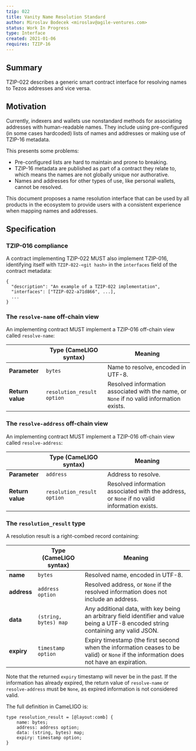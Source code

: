```yaml
---
tzip: 022
title: Vanity Name Resolution Standard
author: Miroslav Bodecek <miroslav@agile-ventures.com>
status: Work In Progress
type: Interface
created: 2021-01-06
requires: TZIP-16
---
```



## Summary

TZIP-022 describes a generic smart contract interface for resolving names to Tezos addresses and vice versa.

## Motivation

Currently, indexers and wallets use nonstandard methods for associating addresses with human-readable names.
They include using pre-configured (in some cases hardcoded) lists of names and addresses or making use of TZIP-16 metadata.

This presents some problems:
- Pre-configured lists are hard to maintain and prone to breaking.
- TZIP-16 metadata are published as part of a contract they relate to, which means the names are not globally unique nor authorative.
- Names and addresses for other types of use, like personal wallets, cannot be resolved.

This document proposes a name resolution interface that can be used by all products in the ecosystem to provide users with a consistent experience when mapping names and addresses.

## Specification

### TZIP-016 compliance

A contract implementing TZIP-022 MUST also implement TZIP-016, identifying itself with `TZIP-022-<git hash>` in the `interfaces` field of the contract metadata:

```
{
  "description": "An example of a TZIP-022 implementation",
  "interfaces": ["TZIP-022-a71d866", ...],
  ...
}
```

### The `resolve-name` off-chain view
An implementing contract MUST implement a TZIP-016 off-chain view called `resolve-name`:

|                  | Type (CameLIGO syntax)     | Meaning                                                                                  |
| -----------------|----------------------------| -----------------------------------------------------------------------------------------|
| **Parameter**    | `bytes`                    | Name to resolve, encoded in UTF-8.                                                       |
| **Return value** | `resolution_result option` | Resolved information associated with the name, or `None` if no valid information exists. |

### The `resolve-address` off-chain view
An implementing contract MUST implement a TZIP-016 off-chain view called `resolve-address`:

|                   | Type (CameLIGO syntax)     | Meaning                                                                                     |
| ----------------- |----------------------------| --------------------------------------------------------------------------------------------|
| **Parameter**     | `address`                  | Address to resolve.                                                                         |
| **Return value**  | `resolution_result option` | Resolved information associated with the address, or `None` if no valid information exists. |

### The `resolution_result` type

A resolution result is a right-combed record containing:

|               | Type (CameLIGO syntax)   | Meaning                                                                                                                               |
| ------------- |--------------------------| --------------------------------------------------------------------------------------------------------------------------------------|
| **name**      | `bytes`                  | Resolved name, encoded in UTF-8.                                                                                                      |
| **address**   | `address option`         | Resolved address, or `None` if the resolved information does not include an address.                                                  |
| **data**      | `(string, bytes) map`    | Any additional data, with key being an arbitrary field identifier and value being a UTF-8 encoded string containing any valid JSON.   |
| **expiry**    | `timestamp option`       | Expiry timestamp (the first second when the information ceases to be valid) or `None` if the information does not have an expiration. |

Note that the returned `expiry` timestamp will never be in the past. If the information has already expired,
the return value of `resolve-name` or `resolve-address` must be `None`, as expired information is not considered valid.

The full definition in CameLIGO is:

```
type resolution_result = [@layout:comb] {
    name: bytes;
    address: address option;
    data: (string, bytes) map;
    expiry: timestamp option;
}
```